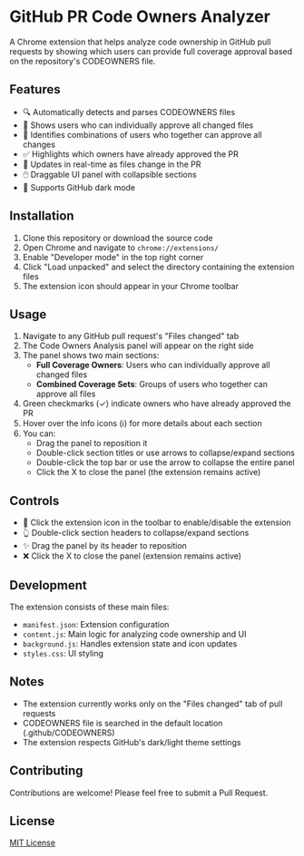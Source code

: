 # GitHub PR Code Owners Analyzer

A Chrome extension that helps analyze code ownership in GitHub pull requests by showing which users can provide full coverage approval based on the repository's CODEOWNERS file.

## Features

- 🔍 Automatically detects and parses CODEOWNERS files
- 👥 Shows users who can individually approve all changed files
- 🤝 Identifies combinations of users who together can approve all changes
- ✅ Highlights which owners have already approved the PR
- 🎯 Updates in real-time as files change in the PR
- 🖱️ Draggable UI panel with collapsible sections
- 🌙 Supports GitHub dark mode

## Installation

1. Clone this repository or download the source code
2. Open Chrome and navigate to `chrome://extensions/`
3. Enable "Developer mode" in the top right corner
4. Click "Load unpacked" and select the directory containing the extension files
5. The extension icon should appear in your Chrome toolbar

## Usage

1. Navigate to any GitHub pull request's "Files changed" tab
2. The Code Owners Analysis panel will appear on the right side
3. The panel shows two main sections:
   - **Full Coverage Owners**: Users who can individually approve all changed files
   - **Combined Coverage Sets**: Groups of users who together can approve all files
4. Green checkmarks (✓) indicate owners who have already approved the PR
5. Hover over the info icons (ℹ️) for more details about each section
6. You can:
   - Drag the panel to reposition it
   - Double-click section titles or use arrows to collapse/expand sections
   - Double-click the top bar or use the arrow to collapse the entire panel
   - Click the X to close the panel (the extension remains active)

## Controls

- 🔄 Click the extension icon in the toolbar to enable/disable the extension
- 👆 Double-click section headers to collapse/expand sections
- ✨ Drag the panel by its header to reposition
- ❌ Click the X to close the panel (extension remains active)

## Development

The extension consists of these main files:
- `manifest.json`: Extension configuration
- `content.js`: Main logic for analyzing code ownership and UI
- `background.js`: Handles extension state and icon updates
- `styles.css`: UI styling

## Notes

- The extension currently works only on the "Files changed" tab of pull requests
- CODEOWNERS file is searched in the default location (.github/CODEOWNERS)
- The extension respects GitHub's dark/light theme settings

## Contributing

Contributions are welcome! Please feel free to submit a Pull Request.

## License

[MIT License](LICENSE) 